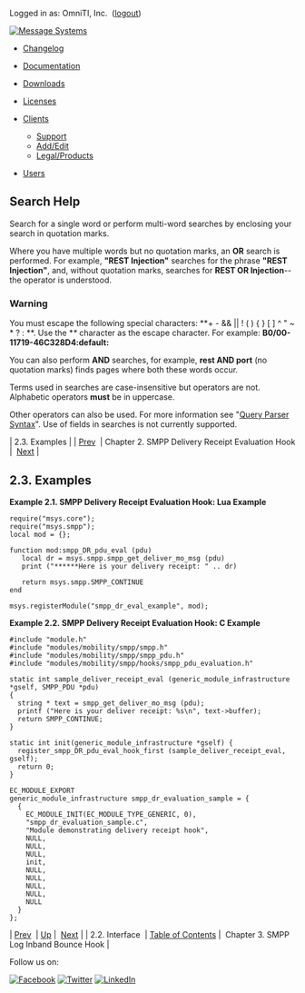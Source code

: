 Logged in as: OmniTI, Inc.  ([logout](https://support.messagesystems.com/logout.php))

[![Message Systems](https://support.messagesystems.com/images/ms-white205.png)](https://support.messagesystems.com/start.php) 

*   [Changelog](https://support.messagesystems.com/start.php?show=changelog)
*   [Documentation](https://support.messagesystems.com/docs/)
*   [Downloads](https://support.messagesystems.com/start.php)

*   [Licenses](https://support.messagesystems.com/license_summary.php)
*   <a href="">Clients</a>
    *   [Support](https://support.messagesystems.com/cs.php)
    *   [Add/Edit](https://support.messagesystems.com/edit_client.php)
    *   [Legal/Products](https://support.messagesystems.com/edit_products.php)
*   [Users](https://support.messagesystems.com/edit_customer.php)

## Search Help

Search for a single word or perform multi-word searches by enclosing your search in quotation marks.

Where you have multiple words but no quotation marks, an **OR** search is performed. For example, **"REST Injection"** searches for the phrase **"REST Injection"**, and, without quotation marks, searches for **REST OR Injection**--the operator is understood.

### Warning

You must escape the following special characters: **+ - && || ! ( ) { } [ ] ^ " ~ * ? : \**. Use the **\** character as the escape character. For example: **B0/00-11719-46C328D4\:default\:**

You can also perform **AND** searches, for example, **rest AND port** (no quotation marks) finds pages where both these words occur.

Terms used in searches are case-insensitive but operators are not. Alphabetic operators **must** be in uppercase.

Other operators can also be used. For more information see "[Query Parser Syntax](https://lucene.apache.org/core/old_versioned_docs/versions/3_0_0/queryparsersyntax.html)". Use of fields in searches is not currently supported.

| 2.3. Examples |
| [Prev](SMPPDeliveryReceiptEvaluationHook.interface.php)  | Chapter 2. SMPP Delivery Receipt Evaluation Hook |  [Next](SMPPLogInbandBounceHook.php) |

## 2.3. Examples

<a name="SMPP_Delivery_Receipt_Evaluation_Hook.lua"></a>

**Example 2.1. SMPP Delivery Receipt Evaluation Hook: Lua Example**

```
require("msys.core");
require("msys.smpp");
local mod = {};

function mod:smpp_DR_pdu_eval (pdu)
   local dr = msys.smpp.smpp_get_deliver_mo_msg (pdu)
   print ("******Here is your delivery receipt: " .. dr)

   return msys.smpp.SMPP_CONTINUE
end

msys.registerModule("smpp_dr_eval_example", mod);
```

<a name="SMPP_Delivery_Receipt_Evaluation_Hook.c"></a>

**Example 2.2. SMPP Delivery Receipt Evaluation Hook: C Example**

```
#include "module.h"
#include "modules/mobility/smpp/smpp.h"
#include "modules/mobility/smpp/smpp_pdu.h"
#include "modules/mobility/smpp/hooks/smpp_pdu_evaluation.h"

static int sample_deliver_receipt_eval (generic_module_infrastructure *gself, SMPP_PDU *pdu)
{
  string * text = smpp_get_deliver_mo_msg (pdu);
  printf ("Here is your deliver receipt: %s\n", text->buffer);
  return SMPP_CONTINUE;
}

static int init(generic_module_infrastructure *gself) {
  register_smpp_DR_pdu_eval_hook_first (sample_deliver_receipt_eval, gself);
  return 0;
}

EC_MODULE_EXPORT
generic_module_infrastructure smpp_dr_evaluation_sample = {
  {
    EC_MODULE_INIT(EC_MODULE_TYPE_GENERIC, 0),
    "smpp_dr_evaluation_sample.c",
    "Module demonstrating delivery receipt hook",
    NULL,
    NULL,
    NULL,
    init,
    NULL,
    NULL,
    NULL,
    NULL,
    NULL
  }
};
```

| [Prev](SMPPDeliveryReceiptEvaluationHook.interface.php)  | [Up](SMPPDeliveryReceiptEvaluationHook.php) |  [Next](SMPPLogInbandBounceHook.php) |
| 2.2. Interface  | [Table of Contents](index.php) |  Chapter 3. SMPP Log Inband Bounce Hook |

Follow us on:

[![Facebook](https://support.messagesystems.com/images/icon-facebook.png)](http://www.facebook.com/messagesystems) [![Twitter](https://support.messagesystems.com/images/icon-twitter.png)](http://twitter.com/#!/MessageSystems) [![LinkedIn](https://support.messagesystems.com/images/icon-linkedin.png)](http://www.linkedin.com/company/message-systems)